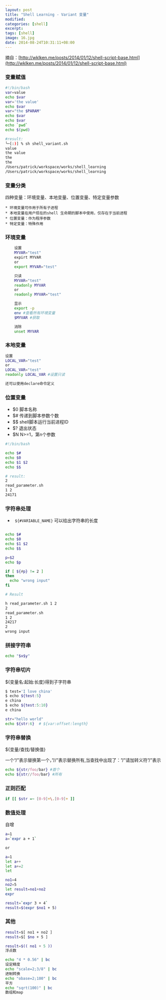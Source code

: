 ```yaml
---
layout: post
title: "Shell Learning - Variant 变量"
modified:
categories: [shell]
excerpt:
tags: [shell]
image: 16.jpg
date: 2014-08-24T10:31:11+08:00
---
```


摘自：[http://wklken.me/posts/2014/01/12/shell-script-base.html](http://wklken.me/posts/2014/01/12/shell-script-base.html)

### 变量赋值

```bash
#!/bin/bash
var=value
echo $var
var='the value'
echo $var
var="the $PARAM"
echo $var
echo $var
echo `pwd`
echo $(pwd)

#result:
╰─[:)] % sh shell_variant.sh
value
the value
the
the
/Users/patrick/workspace/works/shell_learning
/Users/patrick/workspace/works/shell_learning
```

### 变量分类
四种变量：环境变量、本地变量、位置变量、特定变量参数

    * 环境变量可作用于所有子进程
    * 本地变量在用户现在的shell 生命期的脚本中使用，仅存在于当前进程
    * 位置变量：作为程序参数
    * 特定变量：特殊作用

### 环境变量

```bash
    设置
    MYVAR="test"
    expirt MYVAR
    or
    export MYVAR="test"

    只读
    MYVAR="test"
    readonly MYVAR
    or
    readonly MYVAR="test"

    显示
    export -p
    env #查看所有环境变量
    $MYVAR #获取

    消除
    unset MYVAR
```
### 本地变量

```bash
设置
LOCAL_VAR="test"
or
LOCAL_VAR="test"
readonly LOCAL_VAR #设置只读

还可以使用declare命令定义
```

### 位置变量

- $0 脚本名称
- $# 传递到脚本参数个数
- $$ shell脚本运行当前进程ID
- $? 退出状态
- $N N>=1，第n个参数

```bash
#!/bin/bash

echo $#
echo $0
echo $1 $2
echo $$

# result:
2
read_parameter.sh
1 2
24171
```

### 字符串处理

- ``` ${#VARIABLE_NAME}``` 可以给出字符串的长度

``` bash

echo $#
echo $0
echo $1 $2
echo $$

p=$2
echo $p

if [ ${#p} != 2 ]
then
  echo "wrong input"
fi

# Result

h read_parameter.sh 1 2
2
read_parameter.sh
1 2
24217
2
wrong input
```

### 拼接字符串
```bash
echo "$x$y"
```

### 字符串切片

${变量名:起始:长度}得到子字符串

```bash
$ test='I love china'
$ echo ${test:5}
e china
$ echo ${test:5:10}
e china

str="hello world"
echo ${str:6}  # ${var:offset:length}
```

### 字符串替换

${变量/查找/替换值}

一个“/”表示替换第一个，”//”表示替换所有,当查找中出现了：”/”请加转义符”\/”表示

```bash
echo ${str/foo/bar} #首个
echo ${str//foo/bar} #所有
```

### 正则匹配

```bash
if [[ $str =~ [0-9]+\.[0-9]+ ]]
```

### 数值处理

自增

``` bash
a=1
a=`expr a + 1`

or

a=1
let a++
let a+=2
let

no1=4
no2=5
let result=no1+no2
expr

result=`expr 3 + 4`
result=$(expr $no1 + 5)
```

### 其他

```bash
result=$[ no1 + no2 ]
result=$[ $no + 5 ]

result=$(( no1 + 5 ))
浮点数

echo "4 * 0.56" | bc
设定精度
echo "scale=2;3/8" | bc
进制转换
echo "obase=2;100" | bc
平方
echo "sqrt(100)" | bc
数组和map
```

